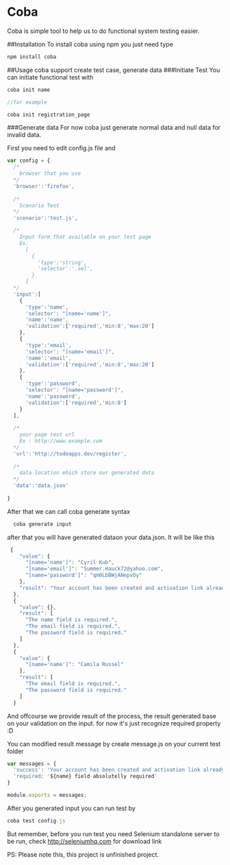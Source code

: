 # Coba
Coba is simple tool to help us to do functional system testing easier.

##Installation
To install coba using npm you just need type
```javascript
npm install coba
```

##Usage
coba support create test case, generate data 
###Initiate Test
You can initiate functional test with
```javascript
coba init name

//for example

coba init registration_page
```
###Generate data
For now coba just generate normal data and null data for invalid data.

First you need to edit config.js file and 
```javascript
var config = {
  /*
    browser that you use
  */
  'browser':'firefox',
  
  /*
    Scenario Test
  */
  'scenario':'test.js',

  /*
    Input form that available on your test page 
    Ex: 
      [
        {
          'type':'string',
          'selector':'.sel',
        }
      ]
  */
  'input':[
    {
      'type':'name',
      'selector': "[name='name']",
      'name':'name',
      'validation':['required','min:8','max:20']
    },
    {
      'type':'email',
      'selector': "[name='email']",
      'name':'email',
      'validation':['required','min:8','max:20']
    },
    {
      'type':'password',
      'selector': "[name='password']",
      'name':'password',
      'validation':['required','min:8']
    }
  ],
  
  /*
    your page test url
    Ex : http://www.example.com
  */
  'url':'http://todoapps.dev/register',
  
  /*
    data location ehich store our generated data
  */
  'data':'data.json'
  
}

```

After that we can call coba generate syntax
```javascript
  coba generate input
```

after that you will have generated dataon your data.json. It will be like this
```javascript
 {
    "value": {
      "[name='name']": "Cyril Kub",
      "[name='email']": "Summer.Hauck72@yahoo.com",
      "[name='password']": "qm0LbBWjANepvOy"
    },
    "result": "Your account has been created and activation link already send to your email"
  },
  {
    "value": {},
    "result": [
      "The name field is required.",
      "The email field is required.",
      "The password field is required."
    ]
  },
  {
    "value": {
      "[name='name']": "Camila Russel"
    },
    "result": [
      "The email field is required.",
      "The password field is required."
    ]
  }
```

And offcourse we provide result of the process, the result generated base on your validation on the input. for now it's just recognize required property :D

You can modified result message by create message.js on your current test folder
```javascript
var messages = {
  'success': 'Your account has been created and activation link already send to your email',
  'required: '${name} field absolutelly required'
}

module.exports = messages;
```

After you generated input you can run test by 
```javascript
coba test config.js
```

But remember, before you run test you need Selenium standalone server to be run, check http://seleniumhq.com for download link

PS: Please note this, this project is unfinished project. 
